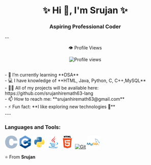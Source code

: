 <h1 align="center">✨ Hi 👋, I'm Srujan ✨</h1>
<h3 align="center">Aspiring Professional Coder </h3>
--
<p align="center">👁️ Profile Views</p>
<p align="center">
  <img src="https://komarev.com/ghpvc/?username=srujanhiremath63-lang&label=Profile%20views&color=0e75b6&style=flat" alt="Profile views"/>
</p>

<br>
- 🌱 I’m currently learning **DSA**
<br>
- 💻 I have knowledge of **HTML, Java, Python, C, C++,MySQL**
<br>
- 👨‍💻 All of my projects will be available here: https://github.com/srujanhiremath63-lang
<br>
- 📫 How to reach me: **srujanhiremath63@gmail.com**
<br>
- ⚡ Fun fact: **I like exploring new technologies 🚀**
<br>
---
<h3 align="left">Languages and Tools:</h3>
<p align="left">
<a href="https://www.cprogramming.com/" target="_blank"><img src="https://raw.githubusercontent.com/devicons/devicon/master/icons/c/c-original.svg" alt="C" width="40" height="40"/></a>
<a href="https://www.w3schools.com/cpp/" target="_blank"><img src="https://raw.githubusercontent.com/devicons/devicon/master/icons/cplusplus/cplusplus-original.svg" alt="C++" width="40" height="40"/></a>
<a href="https://www.python.org" target="_blank"><img src="https://raw.githubusercontent.com/devicons/devicon/master/icons/python/python-original.svg" alt="Python" width="40" height="40"/></a>
<a href="https://www.java.com" target="_blank"><img src="https://raw.githubusercontent.com/devicons/devicon/master/icons/java/java-original.svg" alt="Java" width="40" height="40"/></a>
<a href="https://www.w3.org/html/" target="_blank"><img src="https://raw.githubusercontent.com/devicons/devicon/master/icons/html5/html5-original-wordmark.svg" alt="HTML" width="40" height="40"/></a>
<a href="https://git-scm.com/" target="_blank"><img src="https://www.vectorlogo.zone/logos/git-scm/git-scm-icon.svg" alt="Git" width="40" height="40"/></a>
<a href="https://www.mysql.com/" target="_blank"><img src="https://raw.githubusercontent.com/devicons/devicon/master/icons/mysql/mysql-original-wordmark.svg" alt="SQL" width="40" height="40"/></a>
</p>


⭐️ From **Srujan**
